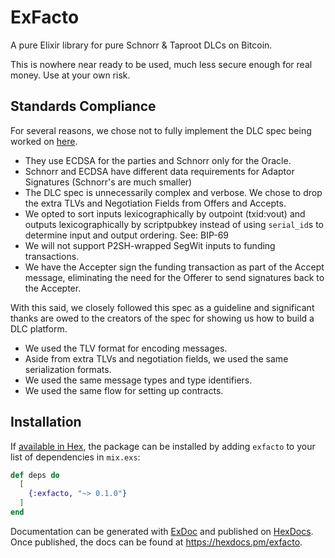 # ExFacto

A pure Elixir library for pure Schnorr & Taproot DLCs on Bitcoin. 

This is nowhere near ready to be used, much less secure enough for real money. Use at your own risk. 

## Standards Compliance

For several reasons, we chose not to fully implement the DLC spec being worked on [here](https://github.com/discreetlogcontracts/dlcspecs). 
- They use ECDSA for the parties and Schnorr only for the Oracle. 
- Schnorr and ECDSA have different data requirements for Adaptor Signatures (Schnorr's are much smaller)
- The DLC spec is unnecessarily complex and verbose. We chose to drop the extra TLVs and Negotiation Fields from Offers and Accepts.
- We opted to sort inputs lexicographically by outpoint (txid:vout) and outputs lexicographically by scriptpubkey instead of using `serial_id`s to determine input and output ordering. See: BIP-69
- We will not support P2SH-wrapped SegWit inputs to funding transactions.
- We have the Accepter sign the funding transaction as part of the Accept message, eliminating the need for the Offerer to send signatures back to the Accepter.

With this said, we closely followed this spec as a guideline and significant thanks are owed to the creators of the spec for showing us how to build a DLC platform.
- We used the TLV format for encoding messages.
- Aside from extra TLVs and negotiation fields, we used the same serialization formats. 
- We used the same message types and type identifiers. 
- We used the same flow for setting up contracts. 

## Installation

If [available in Hex](https://hex.pm/docs/publish), the package can be installed
by adding `exfacto` to your list of dependencies in `mix.exs`:

```elixir
def deps do
  [
    {:exfacto, "~> 0.1.0"}
  ]
end
```

Documentation can be generated with [ExDoc](https://github.com/elixir-lang/ex_doc)
and published on [HexDocs](https://hexdocs.pm). Once published, the docs can
be found at <https://hexdocs.pm/exfacto>.


